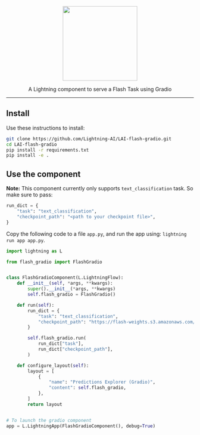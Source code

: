 <div align="center">
<img src="https://pl-bolts-doc-images.s3.us-east-2.amazonaws.com/lai.png" width="200px">

A Lightning component to serve a Flash Task using Gradio

______________________________________________________________________

</div>

## Install

Use these instructions to install:

```bash
git clone https://github.com/Lightning-AI/LAI-flash-gradio.git
cd LAI-flash-gradio
pip install -r requirements.txt
pip install -e .
```

## Use the component

**Note:** This component currently only supports `text_classification` task. So make sure to pass:

```python
run_dict = {
    "task": "text_classification",
    "checkpoint_path": "<path to your checkpoint file>",
}
```

Copy the following code to a file `app.py`, and run the app using: `lightning run app app.py`.

```python
import lightning as L

from flash_gradio import FlashGradio


class FlashGradioComponent(L.LightningFlow):
    def __init__(self, *args, **kwargs):
        super().__init__(*args, **kwargs)
        self.flash_gradio = FlashGradio()

    def run(self):
        run_dict = {
            "task": "text_classification",
            "checkpoint_path": "https://flash-weights.s3.amazonaws.com/0.7.0/text_classification_model.pt",
        }

        self.flash_gradio.run(
            run_dict["task"],
            run_dict["checkpoint_path"],
        )

    def configure_layout(self):
        layout = [
            {
                "name": "Predictions Explorer (Gradio)",
                "content": self.flash_gradio,
            },
        ]
        return layout


# To launch the gradio component
app = L.LightningApp(FlashGradioComponent(), debug=True)
```
